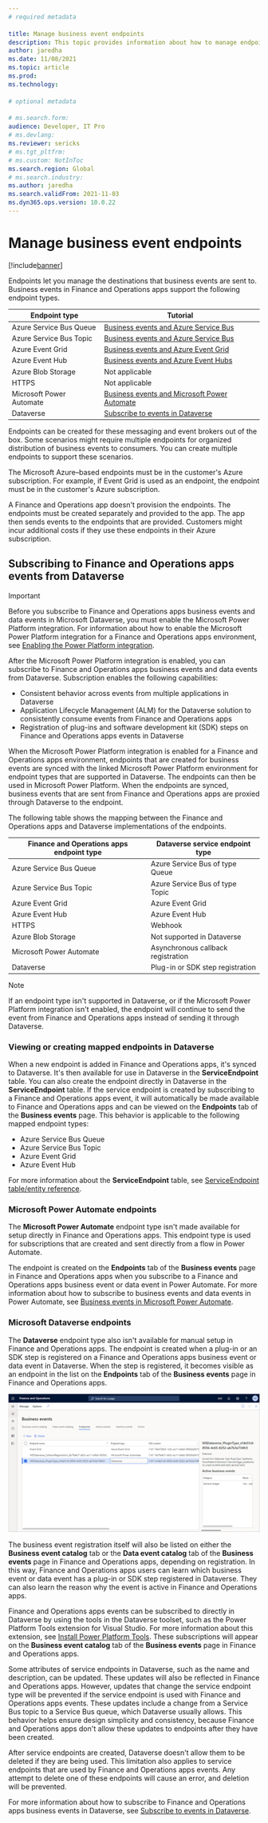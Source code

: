```yaml
---
# required metadata

title: Manage business event endpoints
description: This topic provides information about how to manage endpoints for Finance and Operations apps business events.
author: jaredha
ms.date: 11/08/2021
ms.topic: article
ms.prod:
ms.technology: 

# optional metadata

# ms.search.form:
audience: Developer, IT Pro
# ms.devlang: 
ms.reviewer: sericks
# ms.tgt_pltfrm: 
# ms.custom: NotInToc
ms.search.region: Global
# ms.search.industry:
ms.author: jaredha
ms.search.validFrom: 2021-11-03
ms.dyn365.ops.version: 10.0.22
---
```


# Manage business event endpoints
[!include[banner](../includes/banner.md)]

Endpoints let you manage the destinations that business events are sent to. Business events in Finance and Operations apps support the following endpoint types.

| Endpoint type | Tutorial |
| ------------- | -------- |
| Azure Service Bus Queue | [Business events and Azure Service Bus](how-to/how-to-servicebus-queue.md) |
| Azure Service Bus Topic | [Business events and Azure Service Bus](how-to/how-to-servicebus.md) |
| Azure Event Grid | [Business events and Azure Event Grid](how-to/how-to-eventgrid.md) |
| Azure Event Hub | [Business events and Azure Event Hubs](how-to/event-hub.md) |
| Azure Blob Storage | Not applicable |
| HTTPS | Not applicable |
| Microsoft Power Automate | [Business events and Microsoft Power Automate](how-to/how-to-flow.md) |
| Dataverse | [Subscribe to events in Dataverse](how-to/how-to-dataverse-events.md) |

Endpoints can be created for these messaging and event brokers out of the box. Some scenarios might require multiple endpoints for organized distribution of business events to consumers. You can create multiple endpoints to support these scenarios.

The Microsoft Azure–based endpoints must be in the customer's Azure subscription. For example, if Event Grid is used as an endpoint, the endpoint must be in the customer's Azure subscription.

A Finance and Operations app doesn't provision the endpoints. The endpoints must be created separately and provided to the app. The app then sends events to the endpoints that are provided. Customers might incur additional costs if they use these endpoints in their Azure subscription.

## Subscribing to Finance and Operations apps events from Dataverse

> [!IMPORTANT]
> Before you subscribe to Finance and Operations apps business events and data events in Microsoft Dataverse, you must enable the Microsoft Power Platform integration. For information about how to enable the Microsoft Power Platform integration for a Finance and Operations apps environment, see [Enabling the Power Platform integration](../../power-platform/enable-power-platform-integration.md).

After the Microsoft Power Platform integration is enabled, you can subscribe to Finance and Operations apps business events and data events from Dataverse. Subscription enables the following capabilities:

- Consistent behavior across events from multiple applications in Dataverse
- Application Lifecycle Management (ALM) for the Dataverse solution to consistently consume events from Finance and Operations apps
- Registration of plug-ins and software development kit (SDK) steps on Finance and Operations apps events in Dataverse

When the Microsoft Power Platform integration is enabled for a Finance and Operations apps environment, endpoints that are created for business events are synced with the linked Microsoft Power Platform environment for endpoint types that are supported in Dataverse. The endpoints can then be used in Microsoft Power Platform. When the endpoints are synced, business events that are sent from Finance and Operations apps are proxied through Dataverse to the endpoint.

The following table shows the mapping between the Finance and Operations apps and Dataverse implementations of the endpoints.

| Finance and Operations apps endpoint type | Dataverse service endpoint type    | 
| ----------------------------------------- | ---------------------------------- |
| Azure Service Bus Queue                   | Azure Service Bus of type Queue    | 
| Azure Service Bus Topic                   | Azure Service Bus of type Topic    |
| Azure Event Grid                          | Azure Event Grid                   |
| Azure Event Hub                           | Azure Event Hub                    |
| HTTPS                                     | Webhook                            |
| Azure Blob Storage                        | Not supported in Dataverse         |
| Microsoft Power Automate                  | Asynchronous callback registration |
| Dataverse                                 | Plug-in or SDK step registration   |

> [!NOTE]
> If an endpoint type isn't supported in Dataverse, or if the Microsoft Power Platform integration isn't enabled, the endpoint will continue to send the event from Finance and Operations apps instead of sending it through Dataverse.

### Viewing or creating mapped endpoints in Dataverse

When a new endpoint is added in Finance and Operations apps, it's synced to Dataverse. It's then available for use in Dataverse in the **ServiceEndpoint** table. You can also create the endpoint directly in Dataverse in the **ServiceEndpoint** table. If the service endpoint is created by subscribing to a Finance and Operations apps event, it will automatically be made available to Finance and Operations apps and can be viewed on the **Endpoints** tab of the **Business events** page. This behavior is applicable to the following mapped endpoint types:

- Azure Service Bus Queue
- Azure Service Bus Topic
- Azure Event Grid
- Azure Event Hub

For more information about the **ServiceEndpoint** table, see [ServiceEndpoint table/entity reference](/powerapps/developer/data-platform/reference/entities/serviceendpoint).

### Microsoft Power Automate endpoints

The **Microsoft Power Automate** endpoint type isn't made available for setup directly in Finance and Operations apps. This endpoint type is used for subscriptions that are created and sent directly from a flow in Power Automate. 

The endpoint is created on the **Endpoints** tab of the **Business events** page in Finance and Operations apps when you subscribe to a Finance and Operations apps business event or data event in Power Automate. For more information about how to subscribe to business events and data events in Power Automate, see [Business events in Microsoft Power Automate](business-events-flow.md).

### Microsoft Dataverse endpoints

The **Dataverse** endpoint type also isn't available for manual setup in Finance and Operations apps. The endpoint is created when a plug-in or an SDK step is registered on a Finance and Operations apps business event or data event in Dataverse. When the step is registered, it becomes visible as an endpoint in the list on the **Endpoints** tab of the **Business events** page in Finance and Operations apps. 

![Endpoint of the Dataverse type on the Business events page in a Finance and Operations app.](../media/businessevents_DataverseEndpoint.png)

The business event registration itself will also be listed on either the **Business event catalog** tab or the **Data event catalog** tab of the **Business events** page in Finance and Operations apps, depending on registration. In this way, Finance and Operations apps users can learn which business event or data event has a plug-in or SDK step registered in Dataverse. They can also learn the reason why the event is active in Finance and Operations apps.

Finance and Operations apps events can be subscribed to directly in Dataverse by using the tools in the Dataverse toolset, such as the Power Platform Tools extension for Visual Studio. For more information about this extension, see [Install Power Platform Tools](/powerapps/developer/data-platform/tools/devtools-install). These subscriptions will appear on the **Business event catalog** tab of the **Business events** page in Finance and Operations apps.

Some attributes of service endpoints in Dataverse, such as the name and description, can be updated. These updates will also be reflected in Finance and Operations apps. However, updates that change the service endpoint type will be prevented if the service endpoint is used with Finance and Operations apps events. These updates include a change from a Service Bus topic to a Service Bus queue, which Dataverse usually allows. This behavior helps ensure design simplicity and consistency, because Finance and Operations apps don't allow these updates to endpoints after they have been created.

After service endpoints are created, Dataverse doesn't allow them to be deleted if they are being used. This limitation also applies to service endpoints that are used by Finance and Operations apps events. Any attempt to delete one of these endpoints will cause an error, and deletion will be prevented. 

For more information about how to subscribe to Finance and Operations apps business events in Dataverse, see [Subscribe to events in Dataverse](how-to/how-to-dataverse-events.md).
